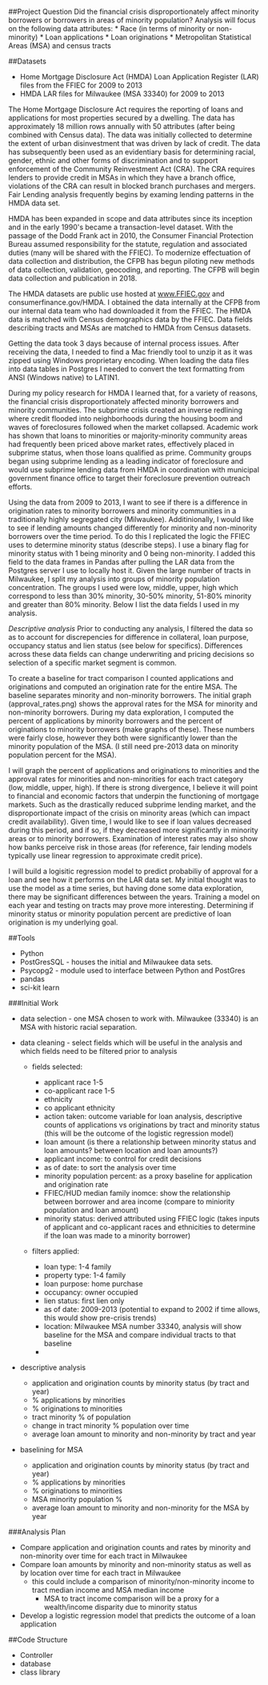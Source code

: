 ##Project Question
Did the financial crisis disproportionately affect minority borrowers or borrowers in areas of minority population?
Analysis will focus on the following data attributes:
     * Race (in terms of minority or non-minority)
     * Loan applications
     * Loan originations
     * Metropolitan Statistical Areas (MSA) and census tracts
     
##Datasets
* Home Mortgage Disclosure Act (HMDA) Loan Application Register (LAR) files from the FFIEC for 2009 to 2013
* HMDA LAR files for Milwaukee (MSA 33340) for 2009 to 2013

The Home Mortgage Disclosure Act requires the reporting of loans and applications for most properties secured by a dwelling. The data has approximately 18 million rows annually with 50 attributes (after being combined with Census data). The data was initially collected to determine the extent of urban disinvestment that was driven by lack of credit. The data has subsequently been used as an evidentiary basis for determining racial, gender, ethnic and other forms of discrimination and to support enforcement of the Community Reinvestment Act (CRA). The CRA requires lenders to provide credit in MSAs in which they have a branch office, violations of the CRA can result in blocked branch purchases and mergers. Fair Lending analysis frequently begins by examing lending patterns in the HMDA data set.

HMDA has been expanded in scope and data attributes since its inception and in the early 1990's became a transaction-level dataset. With the passage of the Dodd Frank act in 2010, the Consumer Financial Protection Bureau assumed responsibility for the statute, regulation and associated duties (many will be shared with the FFIEC). To modernize effectuation of data collection and distribution, the CFPB has begun piloting new methods of data collection, validation, geocoding, and reporting. The CFPB will begin data collection and publication in 2018.

The HMDA datasets are public use hosted at www.FFIEC.gov and consumerfinance.gov/HMDA. I obtained the data internally at the CFPB from our internal data team who had downloaded it from the FFIEC. The HMDA data is matched with Census demographics data by the FFIEC. Data fields describing tracts and MSAs are matched to HMDA from Census datasets.

Getting the data took 3 days because of internal process issues. After receiving the data, I needed to find a Mac friendly tool to unzip it as it was zipped using Windows proprietary encoding. When loading the data files into data tables in Postgres I needed to convert the text formatting from ANSI (Windows native) to LATIN1. 

During my policy research for HMDA I learned that, for a variety of reasons, the financial crisis disproportionately affected minority borrowers and minority communities. The subprime crisis created an inverse redlining where credit flooded into neighborhoods during the housing boom and waves of foreclosures followed when the market collapsed. Academic work has shown that loans to minorities or majority-minority community areas had frequently been priced above market rates, effectively placed in subprime status, when those loans qualified as prime. Community groups began using subprime lending as a leading indicator of foreclosure and would use subprime lending data from HMDA in coordination with municipal government finance office to target their foreclosure prevention outreach efforts. 

Using the data from 2009 to 2013, I want to see if there is a difference in origination rates to minority borrowers and minority communities in a traditionally highly segregated city (Milwaukee). Additinionally, I would like to see if lending amounts changed differently for minority and non-minority borrowers over the time period. To do this I replicated the logic the FFIEC uses to determine minority status (describe steps). I use a binary flag for minority status with 1 being minority and 0 being non-minority. I added this field to the data frames in Pandas after pulling the LAR data from the Postgres server I use to locally host it. Given the large number of tracts in Milwaukee, I split my analysis into groups of minority population concentration. The groups I used were low, middle, upper, high which correspond to less than 30% minority, 30-50% minority, 51-80% minority and greater than 80% minority. Below I list the data fields I used in my analysis.

*Descriptive analysis*
Prior to conducting any analysis, I filtered the data so as to account for discrepencies for difference in collateral, loan purpose, occupancy status and lien status (see below for specifics). Differences across these data fields can change underwriting and pricing decisions so selection of a specific market segment is common.

To create a baseline for tract comparison I counted applications and originations and computed an origination rate for the entire MSA. The baseline separates minority and non-minority borrowers. The initial graph (approval_rates.png) shows the approval rates for the MSA for minority and non-minority borrowers. During my data exploration, I computed the percent of applications by minority borrowers and the percent of originations to minority borrowers (make graphs of these). These numbers were fairly close, however they both were significantly lower than the minority population of the MSA. (I still need pre-2013 data on minority population percent for the MSA).

I will graph the percent of applications and originations to minorities and the approval rates for minorities and non-minorities for each tract category (low, middle, upper, high). If there is strong divergence, I believe it will point to financial and economic factors that underpin the functioning of mortgage markets. Such as the drastically reduced subprime lending market, and the disproportionate impact of the crisis on minority areas (which can impact credit availability). Given time, I would like to see if loan values decreased during this period, and if so, if they decreased more significantly in minority areas or to minority borrowers. Examination of interest rates may also show how banks perceive risk in those areas (for reference, fair lending models typically use linear regression to approximate credit price).

I will build a logisitic regression model to predict probabiliy of approval for a loan and see how it performs on the LAR data set. My initial thought was to use the model as a time series, but having done some data exploration, there may be significant differences between the years. Training a model on each year and testing on tracts may prove more interesting. Determining if minority status or minority population percent are predictive of loan origination is my underlying goal.


##Tools
* Python
* PostGresSQL - houses the initial and Milwaukee data sets.
* Psycopg2 - module used to interface between Python and PostGres
* pandas
* sci-kit learn

###Initial Work
* data selection - one MSA chosen to work with. Milwaukee (33340) is an MSA with historic racial separation. 
* data cleaning - select fields which will be useful in the analysis and which fields need to be filtered prior to analysis
    - fields selected:
        - applicant race 1-5
        - co-applicant race 1-5
        - ethnicity
        - co applicant ethnicity
        - action taken: outcome variable for loan analysis, descriptive counts of applications vs originations by tract and minority status (this will be the outcome of the logistic regression model)
        - loan amount (is there a relationship between minority status and loan amounts? between location and loan amounts?)
        - applicant income: to control for credit decisions
        - as of date: to sort the analysis over time
        - minority population percent: as a proxy baseline for application and origination rate
        - FFIEC/HUD median family inomce: show the relationship between borrower and area income (compare to miniority population and loan amount)
        - minority status: derived attributed using FFIEC logic (takes inputs of applicant and co-applicant races and ethnicities to determine if the loan was made to a minority borrower)
        
    - filters applied: 
        - loan type: 1-4 family 
        - property type: 1-4 family
        - loan purpose: home purchase
        - occupancy: owner occupied
        - lien status: first lien only
        - as of date: 2009-2013 (potential to expand to 2002 if time allows, this would show pre-crisis trends)
        - location: Milwaukee MSA number 33340, analysis will show baseline for the MSA and compare individual tracts to that baseline
        - 
* descriptive analysis
    - application and origination counts by minority status (by tract and year) 
    - % applications by minorities
    - % originations to minorities
    - tract minority % of population
    - change in tract minority % population over time
    - average loan amount to minority and non-minority by tract and year
    
* baselining for MSA
    - application and origination counts by minority status (by tract and year)
    - % applications by minorities
    - % originations to minorities
    - MSA minority population %
    - average loan amount to minority and non-minority for the MSA by year

###Analysis Plan
* Compare application and origination counts and rates by minority and non-minority over time for each tract in Milwaukee
* Compare loan amounts by minority and non-minority status as well as by location over time for each tract in Milwaukee
    - this could include a comparison of minority/non-minority income to tract median income and MSA median income
        + MSA to tract income comparison will be a proxy for a wealth/income disparity due to minority status
* Develop a logistic regression model that predicts the outcome of a loan application


##Code Structure
* Controller
* database
* class library
